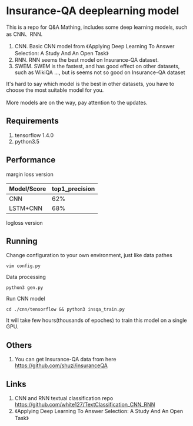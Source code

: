 Insurance-QA deeplearning model
======
This is a repo for Q&A Mathing, includes some deep learning models, such as CNN、RNN.<br>
1. CNN. Basic CNN model from 《Applying Deep Learning To Answer Selection: A Study And An Open Task》<br>
2. RNN. RNN seems the best model on Insurance-QA dataset.<br>
3. SWEM. SWEM is the fastest, and has good effect on other datasets, such as WikiQA ..., but is seems not so good on Insurance-QA dataset<br>


It's hard to say which model is the best in other datasets, you have to choose the most suitable model for you.<br><br>
More models are on the way, pay attention to the updates.<br>

## Requirements
1. tensorflow 1.4.0<br>
2. python3.5<br>

## Performance
margin loss version<br>

Model/Score | top1_precision
------------ | -------------
CNN | 62%
LSTM+CNN | 68%

logloss version<br>

## Running
Change configuration to your own environment, just like data pathes<br>
    
    vim config.py

Data processing<br>
   
    python3 gen.py
    
Run CNN model<br>

    cd ./cnn/tensorflow && python3 insqa_train.py
    
It will take few hours(thousands of epoches) to train this model on a single GPU.<br>
    
## Others
1. You can get Insurance-QA data from here https://github.com/shuzi/insuranceQA<br>

## Links
1. CNN and RNN textual classification repo  https://github.com/white127/TextClassification_CNN_RNN<br>
2. 《Applying Deep Learning To Answer Selection: A Study And An Open Task》<br>

